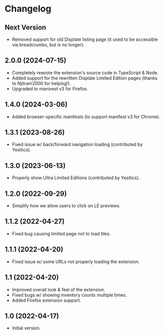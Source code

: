 # Changelog

## Next Version

- Removed support for old Displate listing page (it used to be accessible via breadcrumbs, but is no longer).

## 2.0.0 (2024-07-15)

- Completely rewrote the extension's source code in TypeScript & Node.
- Added support for the rewritten Displate Limited Edition pages (thanks to Njitram2000 for helping!).
- Upgraded to manivest v3 for Firefox.

## 1.4.0 (2024-03-06)

- Added browser-specific manifests (to support manifest v3 for Chrome).

## 1.3.1 (2023-08-26)

- Fixed issue w/ back/forward navigation loading (contributed by Yesitics).

## 1.3.0 (2023-06-13)

- Properly show Ultra Limited Editions (contributed by Yesitics).

## 1.2.0 (2022-09-29)

- Simplify how we allow users to click on LE previews.

## 1.1.2 (2022-04-27)

- Fixed bug causing limited page not to load tiles.

## 1.1.1 (2022-04-20)

- Fixed issue w/ some URLs not properly loading the extension.

## 1.1 (2022-04-20)

- Improved overall look & feel of the extension.
- Fixed bugs w/ showing inventory counts multiple times.
- Added Firefox extension support.

## 1.0 (2022-04-17)

- Initial version.
